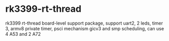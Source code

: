 # rk3399-rt-thread
rk3399 rt-thread board-level support package, support uart2, 2 leds, timer 3, armv8 private timer, psci mechanism gicv3 and smp scheduling, can use 4 A53 and 2 A72
